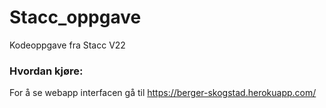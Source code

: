 # Stacc_oppgave
Kodeoppgave fra Stacc V22

### Hvordan kjøre:
For å se webapp interfacen gå til https://berger-skogstad.herokuapp.com/